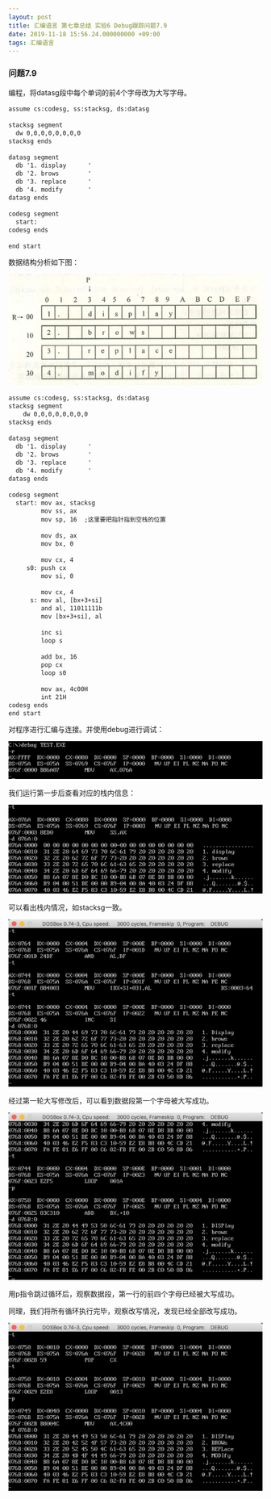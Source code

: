 ```yaml
---
layout: post
title: 汇编语言 第七章总结 实验6 Debug跟踪问题7.9
date: 2019-11-18 15:56.24.000000000 +09:00
tags: 汇编语言
---
```


### 问题7.9

编程，将datasg段中每个单词的前4个字母改为大写字母。

```x86asm
assume cs:codesg, ss:stacksg, ds:datasg

stacksg segment
  dw 0,0,0,0,0,0,0,0
stacksg ends

datasg segment
  db '1. display      '
  db '2. brows        '
  db '3. replace      '
  db '4. modify       '
datasg ends

codesg segment
  start:
codesg ends

end start
```

数据结构分析如下图：

![figure](/assets/201911/2019-11-18_16-06-11.png)

```x86asm
assume cs:codesg, ss:stacksg, ds:datasg 
stacksg segment
	dw 0,0,0,0,0,0,0,0
stacksg ends

datasg segment
  db '1. display      '
  db '2. brows        '
  db '3. replace      '
  db '4. modify       '
datasg ends

codesg segment
  start: mov ax, stacksg
         mov ss, ax
         mov sp, 16  ;这里要把指针指到空栈的位置

         mov ds, ax
         mov bx, 0

         mov cx, 4
     s0: push cx
         mov si, 0

         mov cx, 4
      s: mov al, [bx+3+si]
         and al, 11011111b
         mov [bx+3+si], al

         inc si
         loop s

         add bx, 16
         pop cx
         loop s0

         mov ax, 4c00H
         int 21H
codesg ends
end start
```

对程序进行汇编与连接。并使用debug进行调试：

![figure2](/assets/201911/2019-11-18_17-07-16.png)

我们运行第一步后查看对应的栈内信息：

![figure3](/assets/201911/2019-11-18_17-10-01.png)

可以看出栈内情况，如stacksg一致。

![figure4](/assets/201911/2019-11-18_17-18-29.png)

经过第一轮大写修改后，可以看到数据段第一个字母被大写成功。

![figure5](/assets/201911/2019-11-18_17-21-10.png)

用p指令跳过循环后，观察数据段，第一行的前四个字母已经被大写成功。

同理，我们将所有循环执行完毕，观察改写情况，发现已经全部改写成功。

![figure6](/assets/201911/2019-11-18_17-24-12.png)

